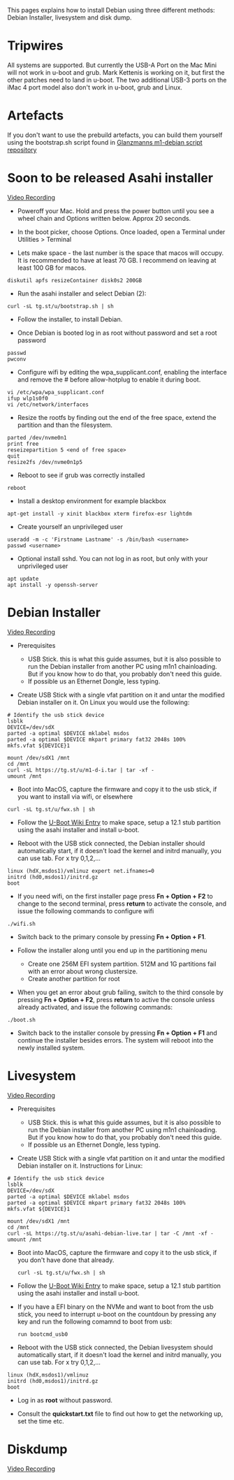 This pages explains how to install Debian using three different methods: Debian Installer, livesystem and disk dump.

# Tripwires
All systems are supported. But currently the USB-A Port on the Mac Mini will not work in u-boot and grub. Mark Kettenis is working on it,
but first the other patches need to land in u-boot. The two additional USB-3 ports on the iMac 4 port model also don't work in u-boot,
grub and Linux.

# Artefacts
If you don't want to use the prebuild artefacts, you can build them yourself using the bootstrap.sh script found in [Glanzmanns m1-debian script repository](https://git.zerfleddert.de/cgi-bin/gitweb.cgi/m1-debian)

# Soon to be released Asahi installer

[Video Recording](https://tg.st/u/debian_asahi_installer.mp4)

* Poweroff your Mac. Hold and press the power button until you see a wheel chain and Options written below. Approx 20 seconds.

* In the boot picker, choose Options. Once loaded, open a Terminal under Utilities > Terminal

* Lets make space - the last number is the space that macos will occupy. It is
recommended to have at least 70 GB. I recommend on leaving at least 100 GB for
macos.

```
diskutil apfs resizeContainer disk0s2 200GB
```

* Run the asahi installer and select Debian (2):
```
curl -sL tg.st/u/bootstrap.sh | sh
```

* Follow the installer, to install Debian.

* Once Debian is booted log in as root without password and set a root password

```
passwd
pwconv
```

* Configure wifi by editing the wpa_supplicant.conf, enabling the interface and remove the # before allow-hotplug to enable it during boot.

```
vi /etc/wpa/wpa_supplicant.conf
ifup wlp1s0f0
vi /etc/network/interfaces
```
* Resize the rootfs by finding out the end of the free space, extend the partition and than the filesystem.

```
parted /dev/nvme0n1
print free
reseizepartition 5 <end of free space>
quit
resize2fs /dev/nvme0n1p5
```

* Reboot to see if grub was correctly installed
```
reboot
```

* Install a desktop environment for example blackbox

```
apt-get install -y xinit blackbox xterm firefox-esr lightdm
```

* Create yourself an unprivileged user

```
useradd -m -c 'Firstname Lastname' -s /bin/bash <username>
passwd <username>
````

* Optional install sshd. You can not log in as root, but only with your unprivileged user

```
apt update
apt install -y openssh-server
```


# Debian Installer
[Video Recording](https://tg.st/u/m1-d-i.mp4)

* Prerequisites

    * USB Stick. this is what this guide assumes, but it is also possible to run the Debian installer from another PC using m1n1 chainloading. But if you know how to do that, you probably don't need this guide.
    * If possible us an Ethernet Dongle, less typing.

* Create USB Stick with a single vfat partition on it and untar the modified Debian installer on it. On Linux you would use the following:

```
# Identify the usb stick device
lsblk
DEVICE=/dev/sdX
parted -a optimal $DEVICE mklabel msdos
parted -a optimal $DEVICE mkpart primary fat32 2048s 100%
mkfs.vfat ${DEVICE}1

mount /dev/sdX1 /mnt
cd /mnt
curl -sL https://tg.st/u/m1-d-i.tar | tar -xf -
umount /mnt
```

* Boot into MacOS, capture the firmware and copy it to the usb stick, if you want to install via wifi, or elsewhere

```
curl -sL tg.st/u/fwx.sh | sh
```

* Follow the [U-Boot Wiki Entry](https://github.com/AsahiLinux/docs/wiki/U-Boot) to make space, setup a 12.1 stub partition using the asahi installer and install u-boot.

* Reboot with the USB stick connected, the Debian installer should automatically start, if it doesn't load the kernel and initrd manually, you can use tab. For x try 0,1,2,...

```
linux (hdX,msdos1)/vmlinuz expert net.ifnames=0
initrd (hd0,msdos1)/initrd.gz
boot
```

* If you need wifi, on the first installer page press **Fn + Option + F2** to change to the second terminal, press **return** to activate the console, and issue the following commands to configure wifi

```
./wifi.sh
```

* Switch back to the primary console by pressing **Fn + Option + F1**.

* Follow the installer along until you end up in the partitioning menu

    * Create one 256M EFI system partition. 512M and 1G partitions fail with an error about wrong clustersize.
    * Create another partition for root

* When you get an error about grub failing, switch to the third console by pressing **Fn + Option + F2**, press **return** to active the console unless already activated, and issue the following commands:

```
./boot.sh
```

* Switch back to the installer console by pressing **Fn + Option + F1** and continue the installer besides errors. The system will reboot into the newly installed system.

# Livesystem
[Video Recording](https://tg.st/u/live.mp4)
* Prerequisites

    * USB Stick. this is what this guide assumes, but it is also possible to run the Debian installer from another PC using m1n1 chainloading. But if you know how to do that, you probably don't need this guide.
    * If possible us an Ethernet Dongle, less typing.

* Create USB Stick with a single vfat partition on it and untar the modified Debian installer on it. Instructions for Linux:

```
# Identify the usb stick device
lsblk
DEVICE=/dev/sdX
parted -a optimal $DEVICE mklabel msdos
parted -a optimal $DEVICE mkpart primary fat32 2048s 100%
mkfs.vfat ${DEVICE}1

mount /dev/sdX1 /mnt
cd /mnt
curl -sL https://tg.st/u/asahi-debian-live.tar | tar -C /mnt -xf -
umount /mnt
```

* Boot into MacOS, capture the firmware and copy it to the usb stick, if you don't have done that already.

      curl -sL tg.st/u/fwx.sh | sh

* Follow the [U-Boot Wiki Entry](https://github.com/AsahiLinux/docs/wiki/U-Boot) to make space, setup a 12.1 stub partition using the asahi installer and install u-boot.

* If you have a EFI binary on the NVMe and want to boot from the usb stick, you need to interrupt u-boot on the countdoun by pressing any key and run the following comamnd to boot from usb:

      run bootcmd_usb0

* Reboot with the USB stick connected, the Debian livesystem should automatically start, if it doesn't load the kernel and initrd manually, you can use tab. For x try 0,1,2,...

```
linux (hdX,msdos1)/vmlinuz
initrd (hd0,msdos1)/initrd.gz
boot
```

* Log in as **root** without password.

* Consult the **quickstart.txt** file to find out how to get the networking up, set the time etc.

# Diskdump
[Video Recording](https://tg.st/u/m1debian.mp4)